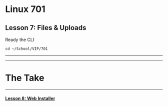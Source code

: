 # Linux 701
## Lesson 7: Files & Uploads

Ready the CLI

```console
cd ~/School/VIP/701
```
___


___

# The Take

___

#### [Lesson 8: Web Installer](https://github.com/inkVerb/vip/blob/master/701/Lesson-08.md)

